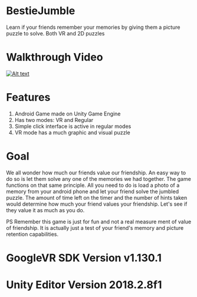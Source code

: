 # BestieJumble
Learn if your friends remember your memories by giving them a picture puzzle to solve. Both VR and 2D puzzles 

# Walkthrough Video

[![Alt text](https://img.youtube.com/vi/1WQqWdwB100/0.jpg)](https://youtu.be/1WQqWdwB100)

# Features

1. Android Game made on Unity Game Engine
2. Has two modes: VR and Regular
3. Simple click interface is active in regular modes
4. VR mode has a much graphic and visual puzzle

# Goal

We all wonder how much our friends value our friendship. An easy way to do so is let them solve any one of the memories we had together.
The game functions on that same principle. All you need to do is load a photo of a memory from your android phone and let your friend solve the jumbled puzzle.
The amount of time left on the timer and the number of hints taken would determine how much your friend values your friendship.
Let's see if they value it as much as you do.

PS Remember this game is just for fun and not a real measure ment of value of friendship. It is actually just a test of your friend's memory and picture retention capabilities.

# GoogleVR SDK Version v1.130.1
# Unity Editor Version 2018.2.8f1
